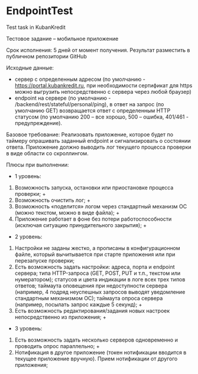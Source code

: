 # EndpointTest
Test task in KubanKredit

Тестовое задание – мобильное приложение

Срок исполнения: 5 дней от момент получения. Результат разместить в публичном репозитории GitHub

Исходные данные:
- сервер с определенным адресом (по умолчанию - https://portal.kubankredit.ru, при необходимости сертификат для https можно выгрузить непосредственно с сервера через любой браузер)
- endpoint на сервере (по умолчанию - /backend/rest/stateful/personal/ping), в ответ на запрос (по умолчанию GET) возвращается ответ с определенным HTTP статусом (по умолчанию 200 – все хорошо, 500 – ошибка, 401/461 - предупреждение).

Базовое требование:
Реализовать приложение, которое будет по таймеру опрашивать заданный endpoint и сигнализировать о состоянии ответа.
Приложение должно выводить лог текущего процесса проверки в виде области со скроллингом. 

Плюсы при выполнении:
- 1 уровень:
1) Возможность запуска, остановки или приостановке процесса проверки; +
2) Возможность очистить лог; +
3) Возможность «поделится» логом через стандартный механизм ОС (можно текстом, можно в виде файла); +
4) Приложение работает в фоне без потери работоспособности (исключая ситуацию принудительного закрытия); +

- 2 уровень:
1) Настройки не заданы жестко, а прописаны в конфигурационном файле, который вычитывается при старте приложения или при перезапуске проверки;
2) Есть возможность задать настройки: адреса, порта и endpoint сервера; типа HTTP-запроса (GET, POST, PUT и т.п., текстом или нумератором); статусов и цвета индикации в логе всех трех типов ответов; таймаута оповещения при недоступности сервера (например, 4 подряд неуспешных запросов выводят уведомление стандартным механизмом ОС); таймаута опроса сервера (например, посылать запрос каждые 5 секунд); +
3) Есть возможность редактирования/задания новых настроек непосредственно из приложения; +

- 3 уровень:
1) Есть возможность задать несколько серверов одновременно и проводить опрос параллельно; +
2) Нотификация в другое приложение (токен нотификации вводится в текущее приложение вручную). Прием нотификации от другого приложения;
